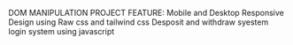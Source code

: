 DOM MANIPULATION PROJECT
FEATURE:
Mobile and Desktop Responsive Design using Raw css and tailwind css
Desposit and withdraw syestem
login system using javascript
